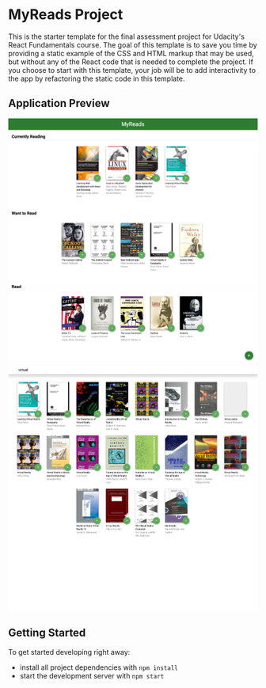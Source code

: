 # MyReads Project

This is the starter template for the final assessment project for Udacity's React Fundamentals course. The goal of this template is to save you time by providing a static example of the CSS and HTML markup that may be used, but without any of the React code that is needed to complete the project. If you choose to start with this template, your job will be to add interactivity to the app by refactoring the static code in this template.

## Application Preview
![Book Shelves](Myreads-1.png)
![Book Search](Myreads-2.png)

## Getting Started

To get started developing right away:

* install all project dependencies with `npm install`
* start the development server with `npm start`